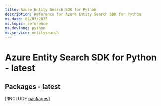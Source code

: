 ```yaml
---
title: Azure Entity Search SDK for Python
description: Reference for Azure Entity Search SDK for Python
ms.date: 02/03/2025
ms.topic: reference
ms.devlang: python
ms.service: entitysearch
---
```

# Azure Entity Search SDK for Python - latest
## Packages - latest
[!INCLUDE [packages](entity-search-index.md)]
